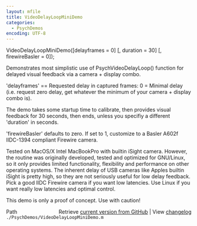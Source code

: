 ```yaml
---
layout: mfile
title: VideoDelayLoopMiniDemo
categories:
  - PsychDemos
encoding: UTF-8
---
```


VideoDelayLoopMiniDemo\(\[delayframes = 0\] \[, duration = 30\] \[, firewireBasler = 0\]\);

Demonstrates most simplistic use of PsychVideoDelayLoop\(\) function for
delayed visual feedback via a camera + display combo.

'delayframes' == Requested delay in captured frames: 0 = Minimal delay
\(i.e. request zero delay, get whatever the minimum of your camera +
display combo is\).

The demo takes some startup time to calibrate, then provides visual
feedback for 30 seconds, then ends, unless you specifiy a different
'duration' in seconds.

'firewireBasler' defaults to zero. If set to 1, customize to a Basler
A602f IIDC-1394 compliant Firewire camera.

Tested on MacOS/X Intel MacBookPro with builtin iSight camera. However,
the routine was originally developed, tested and optimized for GNU/Linux,
so it only provides limited functionality, flexibility and performance on
other operating systems. The inherent delay of USB cameras like Apples
builtin iSight is pretty high, so they are not seriously useful for low
delay feedback. Pick a good IIDC Firewire camera if you want low
latencies. Use Linux if you want really low latencies and optimal
control.

This demo is only a proof of concept. Use with caution\!


<div class="code_header" style="text-align:right;">
  <span style="float:left;">Path&nbsp;&nbsp;</span> <span class="counter">Retrieve <a href=
  "https://raw.github.com/Psychtoolbox-3/Psychtoolbox-3/beta/./PsychDemos/VideoDelayLoopMiniDemo.m">current version from GitHub</a> | View <a href=
  "https://github.com/Psychtoolbox-3/Psychtoolbox-3/commits/beta/./PsychDemos/VideoDelayLoopMiniDemo.m">changelog</a></span>
</div>
<div class="code">
  <code>./PsychDemos/VideoDelayLoopMiniDemo.m</code>
</div>
